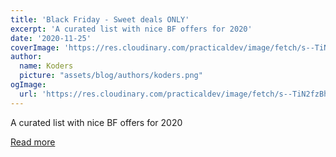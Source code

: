 ```yaml
---
title: 'Black Friday - Sweet deals ONLY'
excerpt: 'A curated list with nice BF offers for 2020'
date: '2020-11-25'
coverImage: 'https://res.cloudinary.com/practicaldev/image/fetch/s--TiN2fzBh--/c_imagga_scale,f_auto,fl_progressive,h_420,q_auto,w_1000/https://raw.githubusercontent.com/black-friday-deals/black-friday-deals/main/media/bf-creative-tim-react.png'
author:
  name: Koders
  picture: "assets/blog/authors/koders.png"
ogImage:
  url: 'https://res.cloudinary.com/practicaldev/image/fetch/s--TiN2fzBh--/c_imagga_scale,f_auto,fl_progressive,h_420,q_auto,w_1000/https://raw.githubusercontent.com/black-friday-deals/black-friday-deals/main/media/bf-creative-tim-react.png'
---
```


A curated list with nice BF offers for 2020

[Read more](https://dev.to/sm0ke/black-friday-sweet-deals-only-1k53)
